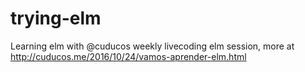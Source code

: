 # trying-elm
Learning elm with @cuducos weekly livecoding elm session, more at http://cuducos.me/2016/10/24/vamos-aprender-elm.html
